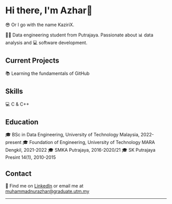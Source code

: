 # Hi there, I'm Azhar👋

😎 Or I go with the name KaziriX.

👩‍🎓 Data engineering student from Putrajaya. Passionate about 📊 data analysis and 💻 software development.

## Current Projects

📚 Learning the fundamentals of GitHub

## Skills

💻 C & C++

## Education

🎓 BSc in Data Engineering, University of Technology Malaysia, 2022-present
🎓 Foundation of Engineering, University of Technology MARA Dengkil, 2021-2022
🎓 SMKA Putrajaya, 2016-2020/21
🎓 SK Putrajaya Presint 14(1), 2010-2015


## Contact

📧 Find me on [LinkedIn](https://www.linkedin.com/in/muhammad-nur-azhar-499b11256/) or email me at muhammadnurazhar@graduate.utm.my

---

<!--
**mnazhar13/mnazhar13** is a ✨ _special_ ✨ repository because its `README.md` (this file) appears on your GitHub profile.

Here are some ideas to get you started:

- 🔭 I’m currently working on ...
- 🌱 I’m currently learning ...
- 👯 I’m looking to collaborate on ...
- 🤔 I’m looking for help with ...
- 💬 Ask me about ...
- 📫 How to reach me: ...
- 😄 Pronouns: ...
- ⚡ Fun fact: ...
-->

